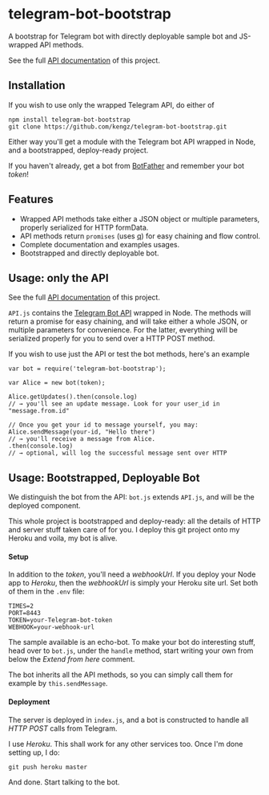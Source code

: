 # telegram-bot-bootstrap
A bootstrap for Telegram bot with directly deployable sample bot and JS-wrapped API methods.

See the full [API documentation](http://kengz.github.io/telegram-bot-bootstrap/) of this project.

## Installation
If you wish to use only the wrapped Telegram API, do either of

```
npm install telegram-bot-bootstrap
git clone https://github.com/kengz/telegram-bot-bootstrap.git
```

Either way you'll get a module with the Telegram bot API wrapped in Node, and a bootstrapped, deploy-ready project.

If you haven't already, get a bot from [BotFather](https://core.telegram.org/bots) and remember your bot *token*!


## Features
- Wrapped API methods take either a JSON object or multiple parameters, properly serialized for HTTP formData.
- API methods return `promises` (uses [q](https://github.com/kriskowal/q)) for easy chaining and flow control.
- Complete documentation and examples usages.
- Bootstrapped and directly deployable bot.


## Usage: only the API
See the full [API documentation](http://kengz.github.io/telegram-bot-bootstrap/) of this project.

`API.js` contains the [Telegram Bot API](https://core.telegram.org/bots/api) wrapped in Node. The methods will return a promise for easy chaining, and will take either a whole JSON, or multiple parameters for convenience. For the latter, everything will be serialized properly for you to send over a HTTP POST method. 

If you wish to use just the API or test the bot methods, here's an example

```
var bot = require('telegram-bot-bootstrap');

var Alice = new bot(token);

Alice.getUpdates().then(console.log)
// → you'll see an update message. Look for your user_id in "message.from.id"

// Once you get your id to message yourself, you may:
Alice.sendMessage(your-id, "Hello there")
// → you'll receive a message from Alice.
.then(console.log)
// → optional, will log the successful message sent over HTTP

```

## Usage: Bootstrapped, Deployable Bot

We distinguish the bot from the API: `bot.js` extends `API.js`, and will be the deployed component.

This whole project is bootstrapped and deploy-ready: all the details of HTTP and server stuff taken care of for you. I deploy this git project onto my Heroku and voila, my bot is alive.

#### Setup 
In addition to the *token*, you'll need a *webhookUrl*. If you deploy your Node app to *Heroku*, then the *webhookUrl* is simply your Heroku site url. Set both of them in the `.env` file:
```
TIMES=2
PORT=8443
TOKEN=your-Telegram-bot-token
WEBHOOK=your-webhook-url
```

The sample available is an echo-bot. To make your bot do interesting stuff, head over to `bot.js`, under the `handle` method, start writing your own from below the *Extend from here* comment. 

The bot inherits all the API methods, so you can simply call them for example by `this.sendMessage`.

#### Deployment
The server is deployed in `index.js`, and a bot is constructed to handle all *HTTP POST* calls from Telegram.

I use *Heroku*. This shall work for any other services too. Once I'm done setting up, I do:

```
git push heroku master
```

And done. Start talking to the bot.